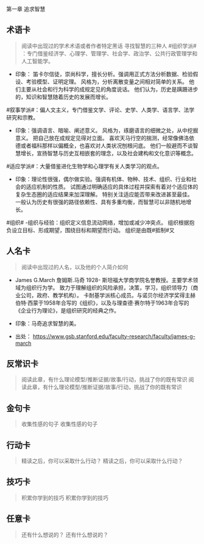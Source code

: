 第一章 追求智慧

## 术语卡
> 阅读中出现过的学术术语或者作者特定黑话
寻找智慧的三种人
#组织学派# ：专门借鉴经济学、心理学、管理学、社会学、政治学、公共行政管理学和人工智能学。
- 印象： 笛卡尔信徒，崇尚科学，擅长分析。强调用正式方法分析数据、检验假设、考验模型、证明定理。
风格为，分析离散变量之间相对简单的关系。
他们主要从社会和行为科学的成规定见的角度说话。
他们认为，历史是蹒跚进步的，知识和智慧随着历史的发展而增长。

#叙事学派#：偏人文主义，专门借鉴文学、评论、史学、人类学、语言学、法学研究和宗教。
- 印象：强调语言、暗喻、阐述意义。
风格为，琢磨语言的细微之处，从中挖掘意义。
把自己放在成规定见得对立面。
喜欢天马行空的揣测，经常像佛洛依德或者福科那样以偏概全，也喜欢对人类状况刨根问底。
他们一般避而不谈智慧增长，宣扬智慧与历史互相嵌套的理念，以及社会建构和文化意识等概念。

#适应学派#：大量借鉴进化生物学和心理学有关人类学习的观点。
- 印象：理论性很强，偶尔做实验。强调有机体、物种、技术、组织、行业和社会的适应机制的性质。
试图通过明确适应的具体过程并探索有着对个适应体的复杂生态圈的适应结果来加深理解。
特别关注适应能否带来改进甚至最佳。
一般认为历史有很强的路径依赖性、具有多重均衡，而智慧可以非随机地增长。

#组织#
-组织与经验：组织定义信息流动网络，增加或减少冲突点。
组织根据抱负设立目标、形成期望，围绕目标和期望而行动。
组织是由既#抵制#又


## 人名卡
> 阅读中出现过的人名，以及他的个人简介如何

- James G.March  詹姆斯.马奇  1928-
斯坦福大学商学院名誉教授。主要学术领域为组织行为学。
致力于理解组织的风险承担，决策，学习，组织领导力（商业公司，政府、教学机构）。
卡耐基学派核心成员。与诺贝尔经济学奖得主赫伯特·西蒙于1958年合写的《组织》，以及与理查德·赛尔特于1963年合写的《企业行为理论》，是组织研究的经典之作。

- 印象：马奇追求智慧的美。

- 出处： https://www.gsb.stanford.edu/faculty-research/faculty/james-g-march

## 反常识卡 
>阅读此章，有什么理论模型/推断证据/故事/行动，挑战了你的既有常识
>阅读此章，有什么理论模型/推断证据/故事/行动，挑战了你的既有常识
## 金句卡
>收集性感的句子
>收集性感的句子
## 行动卡
>精读之后，你可以采取什么行动？
>精读之后，你可以采取什么行动？
## 技巧卡
>积累你学到的技巧
>积累你学到的技巧
## 任意卡
>还有什么想说的？
>还有什么想说的？
